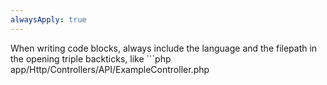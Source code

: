 ```yaml
---
alwaysApply: true
---
```


When writing code blocks, always include the language and the filepath in the opening triple backticks, like ```php app/Http/Controllers/API/ExampleController.php